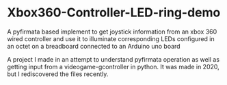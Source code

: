 # Xbox360-Controller-LED-ring-demo
A pyfirmata based implement to get joystick information from an xbox 360 wired controller and use it to illuminate corresponding LEDs configured in an octet on a breadboard connected to an Arduino uno board


A project I made in an attempt to understand pyfirmata operation as well as getting input from a videogame-gcontroller in python. It was made in 2020, but I rediscovered the files recently.
